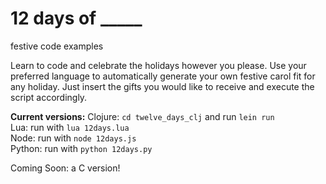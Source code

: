 # 12 days of _____
festive code examples

Learn to code and celebrate the holidays however you please. Use your preferred language to automatically generate your own festive carol fit for any holiday. Just insert the gifts you would like to receive and execute the script accordingly.

**Current versions:**
Clojure: ```cd twelve_days_clj``` and run ```lein run```  
Lua: run with ```lua 12days.lua```  
Node: run with ```node 12days.js```  
Python: run with ```python 12days.py```

Coming Soon: a C version!
